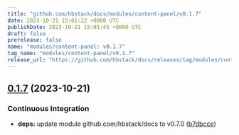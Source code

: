 ```yaml
---
title: "github.com/hbstack/docs/modules/content-panel/v0.1.7"
date: 2023-10-21 15:01:22 +0000 UTC
publishDate: 2023-10-21 15:01:45 +0000 UTC
draft: false
prerelease: false
name: "modules/content-panel: v0.1.7"
tag_name: "modules/content-panel/v0.1.7"
release_url: "https://github.com/hbstack/docs/releases/tag/modules/content-panel/v0.1.7"
---
```


## [0.1.7](https://github.com/hbstack/docs/compare/modules/content-panel/v0.1.6...modules/content-panel/v0.1.7) (2023-10-21)


### Continuous Integration

* **deps:** update module github.com/hbstack/docs to v0.7.0 ([b7dbcce](https://github.com/hbstack/docs/commit/b7dbcce85a2b8d715e1a1c3650091fc23eaf4622))
